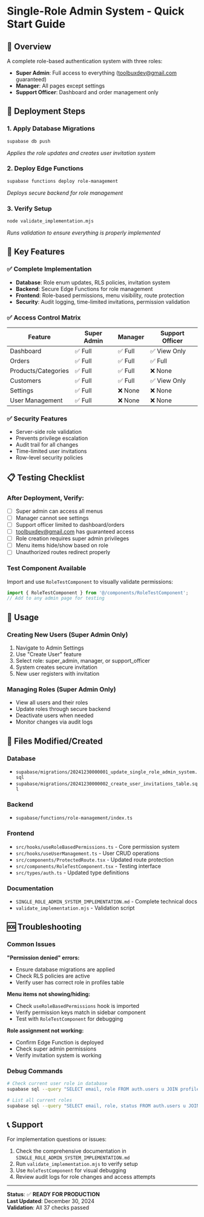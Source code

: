 # Single-Role Admin System - Quick Start Guide

## 🎯 Overview

A complete role-based authentication system with three roles:
- **Super Admin**: Full access to everything (toolbuxdev@gmail.com guaranteed)
- **Manager**: All pages except settings  
- **Support Officer**: Dashboard and order management only

## 🚀 Deployment Steps

### 1. Apply Database Migrations
```bash
supabase db push
```
*Applies the role updates and creates user invitation system*

### 2. Deploy Edge Functions
```bash
supabase functions deploy role-management
```
*Deploys secure backend for role management*

### 3. Verify Setup
```bash
node validate_implementation.mjs
```
*Runs validation to ensure everything is properly implemented*

## 🔑 Key Features

### ✅ Complete Implementation
- **Database**: Role enum updates, RLS policies, invitation system
- **Backend**: Secure Edge Functions for role management
- **Frontend**: Role-based permissions, menu visibility, route protection
- **Security**: Audit logging, time-limited invitations, permission validation

### ✅ Access Control Matrix
| Feature | Super Admin | Manager | Support Officer |
|---------|-------------|---------|-----------------|
| Dashboard | ✅ Full | ✅ Full | ✅ View Only |
| Orders | ✅ Full | ✅ Full | ✅ Full |
| Products/Categories | ✅ Full | ✅ Full | ❌ None |
| Customers | ✅ Full | ✅ Full | ✅ View Only |
| Settings | ✅ Full | ❌ None | ❌ None |
| User Management | ✅ Full | ❌ None | ❌ None |

### ✅ Security Features
- Server-side role validation
- Prevents privilege escalation
- Audit trail for all changes
- Time-limited user invitations
- Row-level security policies

## 📋 Testing Checklist

### After Deployment, Verify:
- [ ] Super admin can access all menus
- [ ] Manager cannot see settings
- [ ] Support officer limited to dashboard/orders
- [ ] toolbuxdev@gmail.com has guaranteed access
- [ ] Role creation requires super admin privileges
- [ ] Menu items hide/show based on role
- [ ] Unauthorized routes redirect properly

### Test Component Available
Import and use `RoleTestComponent` to visually validate permissions:
```typescript
import { RoleTestComponent } from '@/components/RoleTestComponent';
// Add to any admin page for testing
```

## 🔧 Usage

### Creating New Users (Super Admin Only)
1. Navigate to Admin Settings
2. Use "Create User" feature
3. Select role: super_admin, manager, or support_officer
4. System creates secure invitation
5. New user registers with invitation

### Managing Roles (Super Admin Only)
- View all users and their roles
- Update roles through secure backend
- Deactivate users when needed
- Monitor changes via audit logs

## 📁 Files Modified/Created

### Database
- `supabase/migrations/20241230000001_update_single_role_admin_system.sql`
- `supabase/migrations/20241230000002_create_user_invitations_table.sql`

### Backend
- `supabase/functions/role-management/index.ts`

### Frontend
- `src/hooks/useRoleBasedPermissions.ts` - Core permission system
- `src/hooks/useUserManagement.ts` - User CRUD operations
- `src/components/ProtectedRoute.tsx` - Updated route protection
- `src/components/RoleTestComponent.tsx` - Testing interface
- `src/types/auth.ts` - Updated type definitions

### Documentation
- `SINGLE_ROLE_ADMIN_SYSTEM_IMPLEMENTATION.md` - Complete technical docs
- `validate_implementation.mjs` - Validation script

## 🆘 Troubleshooting

### Common Issues

**"Permission denied" errors:**
- Ensure database migrations are applied
- Check RLS policies are active
- Verify user has correct role in profiles table

**Menu items not showing/hiding:**
- Check `useRoleBasedPermissions` hook is imported
- Verify permission keys match in sidebar component
- Test with `RoleTestComponent` for debugging

**Role assignment not working:**
- Confirm Edge Function is deployed
- Check super admin permissions
- Verify invitation system is working

### Debug Commands
```bash
# Check current user role in database
supabase sql --query "SELECT email, role FROM auth.users u JOIN profiles p ON u.id = p.id WHERE email = 'your-email@example.com'"

# List all current roles
supabase sql --query "SELECT email, role, status FROM auth.users u JOIN profiles p ON u.id = p.id ORDER BY role"
```

## 📞 Support

For implementation questions or issues:
1. Check the comprehensive documentation in `SINGLE_ROLE_ADMIN_SYSTEM_IMPLEMENTATION.md`
2. Run `validate_implementation.mjs` to verify setup
3. Use `RoleTestComponent` for visual debugging
4. Review audit logs for role changes and access attempts

---

**Status**: ✅ **READY FOR PRODUCTION**  
**Last Updated**: December 30, 2024  
**Validation**: All 37 checks passed